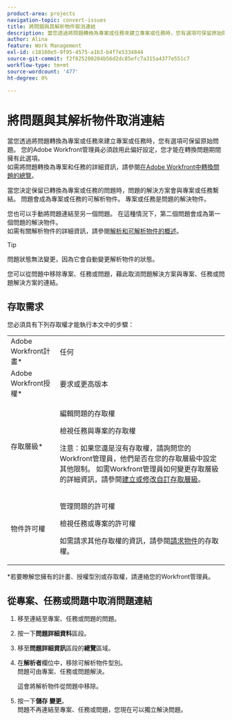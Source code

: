 ```yaml
---
product-area: projects
navigation-topic: convert-issues
title: 將問題與其解析物件取消連結
description: 當您透過將問題轉換為專案或任務來建立專案或任務時，您有選項可保留原始問題。 您的Adobe Workfront管理員必須啟用此偏好設定，您才能在轉換問題期間擁有此選項。 如需將問題轉換為專案和任務的詳細資訊，請參閱在Adobe Workfront中轉換問題的總覽。
author: Alina
feature: Work Management
exl-id: c18160e5-9f95-4575-a1b3-b4f7e5334844
source-git-commit: f2f825280204b56d2dc85efc7a315a4377e551c7
workflow-type: tm+mt
source-wordcount: '477'
ht-degree: 0%

---
```


# 將問題與其解析物件取消連結

當您透過將問題轉換為專案或任務來建立專案或任務時，您有選項可保留原始問題。 您的Adobe Workfront管理員必須啟用此偏好設定，您才能在轉換問題期間擁有此選項。\
如需將問題轉換為專案和任務的詳細資訊，請參閱[在Adobe Workfront中轉換問題的總覽](../../../manage-work/issues/convert-issues/convert-issues.md)。

當您決定保留已轉換為專案或任務的問題時，問題的解決方案會與專案或任務繫結。 問題會成為專案或任務的可解析物件。 專案或任務是問題的解決物件。

您也可以手動將問題連結至另一個問題。 在這種情況下，第二個問題會成為第一個問題的解決物件。\
如需有關解析物件的詳細資訊，請參閱[解析和可解析物件的概述](../../../manage-work/issues/convert-issues/resolving-and-resolvable-objects.md)。

>[!TIP]
>
>問題狀態無法變更，因為它會自動變更解析物件的狀態。

您可以從問題中移除專案、任務或問題，藉此取消問題解決方案與專案、任務或問題解決方案的連結。

## 存取需求

您必須具有下列存取權才能執行本文中的步驟：

<table style="table-layout:auto"> 
 <col> 
 <col> 
 <tbody> 
  <tr> 
   <td role="rowheader">Adobe Workfront計畫*</td> 
   <td> <p>任何</p> </td> 
  </tr> 
  <tr> 
   <td role="rowheader">Adobe Workfront授權*</td> 
   <td> <p>要求或更高版本</p> </td> 
  </tr> 
  <tr> 
   <td role="rowheader">存取層級*</td> 
   <td> <p>編輯問題的存取權</p> <p>檢視任務與專案的存取權</p> <p>注意：如果您還是沒有存取權，請詢問您的Workfront管理員，他們是否在您的存取層級中設定其他限制。 如需Workfront管理員如何變更存取層級的詳細資訊，請參閱<a href="../../../administration-and-setup/add-users/configure-and-grant-access/create-modify-access-levels.md" class="MCXref xref">建立或修改自訂存取層級</a>。</p> </td> 
  </tr> 
  <tr> 
   <td role="rowheader">物件許可權</td> 
   <td> <p>管理問題的許可權</p> <p>檢視任務或專案的許可權</p> <p>如需請求其他存取權的資訊，請參閱<a href="../../../workfront-basics/grant-and-request-access-to-objects/request-access.md" class="MCXref xref">請求物件</a>的存取權。</p> </td> 
  </tr> 
 </tbody> 
</table>

&#42;若要瞭解您擁有的計畫、授權型別或存取權，請連絡您的Workfront管理員。

## 從專案、任務或問題中取消問題連結

1. 移至連結至專案、任務或問題的問題。
1. 按一下&#x200B;**問題詳細資料**&#x200B;區段。
1. 移至&#x200B;**問題詳細資訊**&#x200B;區段的&#x200B;**總覽**&#x200B;區域。
1. 在&#x200B;**解析者**&#x200B;欄位中，移除可解析物件型別。\
   問題可由專案、任務或問題解決。

   這會將解析物件從問題中移除。

1. 按一下&#x200B;**儲存** **變更**。\
   問題不再連結至專案、任務或問題，您現在可以獨立解決問題。
